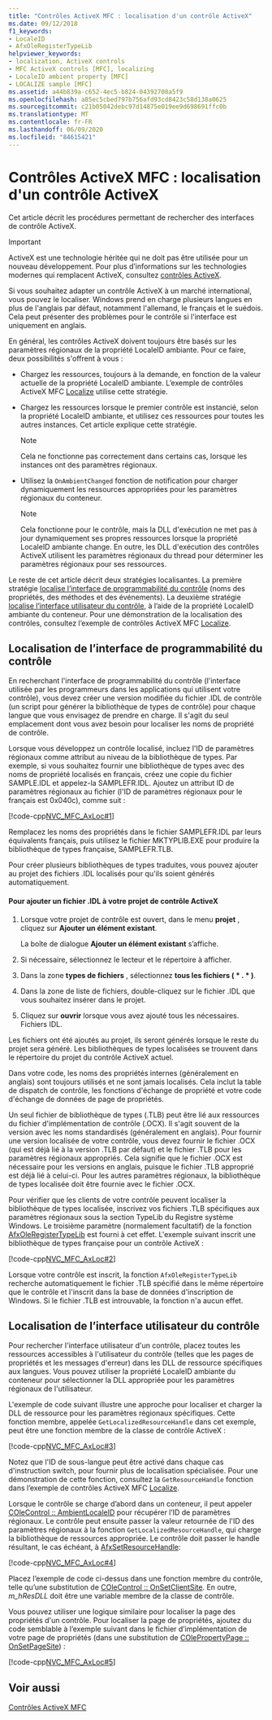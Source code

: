 ```yaml
---
title: "Contrôles ActiveX MFC : localisation d'un contrôle ActiveX"
ms.date: 09/12/2018
f1_keywords:
- LocaleID
- AfxOleRegisterTypeLib
helpviewer_keywords:
- localization, ActiveX controls
- MFC ActiveX controls [MFC], localizing
- LocaleID ambient property [MFC]
- LOCALIZE sample [MFC]
ms.assetid: a44b839a-c652-4ec5-b824-04392708a5f9
ms.openlocfilehash: a85ec5cbed797b756afd93cd8423c58d138a0625
ms.sourcegitcommit: c21b05042debc97d14875e019ee9d698691ffc0b
ms.translationtype: MT
ms.contentlocale: fr-FR
ms.lasthandoff: 06/09/2020
ms.locfileid: "84615421"
---
```

# <a name="mfc-activex-controls-localizing-an-activex-control"></a>Contrôles ActiveX MFC : localisation d'un contrôle ActiveX

Cet article décrit les procédures permettant de rechercher des interfaces de contrôle ActiveX.

>[!IMPORTANT]
> ActiveX est une technologie héritée qui ne doit pas être utilisée pour un nouveau développement. Pour plus d’informations sur les technologies modernes qui remplacent ActiveX, consultez [contrôles ActiveX](activex-controls.md).

Si vous souhaitez adapter un contrôle ActiveX à un marché international, vous pouvez le localiser. Windows prend en charge plusieurs langues en plus de l'anglais par défaut, notamment l'allemand, le français et le suédois. Cela peut présenter des problèmes pour le contrôle si l'interface est uniquement en anglais.

En général, les contrôles ActiveX doivent toujours être basés sur les paramètres régionaux de la propriété LocaleID ambiante. Pour ce faire, deux possibilités s'offrent à vous :

- Chargez les ressources, toujours à la demande, en fonction de la valeur actuelle de la propriété LocaleID ambiante. L’exemple de contrôles ActiveX MFC [Localize](../overview/visual-cpp-samples.md) utilise cette stratégie.

- Chargez les ressources lorsque le premier contrôle est instancié, selon la propriété LocaleID ambiante, et utilisez ces ressources pour toutes les autres instances. Cet article explique cette stratégie.

    > [!NOTE]
    >  Cela ne fonctionne pas correctement dans certains cas, lorsque les instances ont des paramètres régionaux.

- Utilisez la `OnAmbientChanged` fonction de notification pour charger dynamiquement les ressources appropriées pour les paramètres régionaux du conteneur.

    > [!NOTE]
    >  Cela fonctionne pour le contrôle, mais la DLL d'exécution ne met pas à jour dynamiquement ses propres ressources lorsque la propriété LocaleID ambiante change. En outre, les DLL d'exécution des contrôles ActiveX utilisent les paramètres régionaux du thread pour déterminer les paramètres régionaux pour ses ressources.

Le reste de cet article décrit deux stratégies localisantes. La première stratégie [localise l’interface de programmabilité du contrôle](#_core_localizing_your_control.92.s_programmability_interface) (noms des propriétés, des méthodes et des événements). La deuxième stratégie [localise l’interface utilisateur du contrôle](#_core_localizing_the_control.92.s_user_interface), à l’aide de la propriété LocaleID ambiante du conteneur. Pour une démonstration de la localisation des contrôles, consultez l’exemple de contrôles ActiveX MFC [Localize](../overview/visual-cpp-samples.md).

## <a name="localizing-the-controls-programmability-interface"></a><a name="_core_localizing_your_control.92.s_programmability_interface"></a>Localisation de l’interface de programmabilité du contrôle

En recherchant l'interface de programmabilité du contrôle (l'interface utilisée par les programmeurs dans les applications qui utilisent votre contrôle), vous devez créer une version modifiée du fichier .IDL de contrôle (un script pour générer la bibliothèque de types de contrôle) pour chaque langue que vous envisagez de prendre en charge. Il s'agit du seul emplacement dont vous avez besoin pour localiser les noms de propriété de contrôle.

Lorsque vous développez un contrôle localisé, incluez l'ID de paramètres régionaux comme attribut au niveau de la bibliothèque de types. Par exemple, si vous souhaitez fournir une bibliothèque de types avec des noms de propriété localisés en français, créez une copie du fichier SAMPLE.IDL et appelez-la SAMPLEFR.IDL. Ajoutez un attribut ID de paramètres régionaux au fichier (l'ID de paramètres régionaux pour le français est 0x040c), comme suit :

[!code-cpp[NVC_MFC_AxLoc#1](codesnippet/cpp/mfc-activex-controls-localizing-an-activex-control_1.idl)]

Remplacez les noms des propriétés dans le fichier SAMPLEFR.IDL par leurs équivalents français, puis utilisez le fichier MKTYPLIB.EXE pour produire la bibliothèque de types française, SAMPLEFR.TLB.

Pour créer plusieurs bibliothèques de types traduites, vous pouvez ajouter au projet des fichiers .IDL localisés pour qu'ils soient générés automatiquement.

#### <a name="to-add-an-idl-file-to-your-activex-control-project"></a>Pour ajouter un fichier .IDL à votre projet de contrôle ActiveX

1. Lorsque votre projet de contrôle est ouvert, dans le menu **projet** , cliquez sur **Ajouter un élément existant**.

   La boîte de dialogue **Ajouter un élément existant** s’affiche.

1. Si nécessaire, sélectionnez le lecteur et le répertoire à afficher.

1. Dans la zone **types de fichiers** , sélectionnez **tous les fichiers ( \* . \* )**.

1. Dans la zone de liste de fichiers, double-cliquez sur le fichier .IDL que vous souhaitez insérer dans le projet.

1. Cliquez sur **ouvrir** lorsque vous avez ajouté tous les nécessaires. Fichiers IDL.

Les fichiers ont été ajoutés au projet, ils seront générés lorsque le reste du projet sera généré. Les bibliothèques de types localisées se trouvent dans le répertoire du projet du contrôle ActiveX actuel.

Dans votre code, les noms des propriétés internes (généralement en anglais) sont toujours utilisés et ne sont jamais localisés. Cela inclut la table de dispatch de contrôle, les fonctions d'échange de propriété et votre code d'échange de données de page de propriétés.

Un seul fichier de bibliothèque de types (.TLB) peut être lié aux ressources du fichier d'implémentation de contrôle (.OCX). Il s'agit souvent de la version avec les noms standardisés (généralement en anglais). Pour fournir une version localisée de votre contrôle, vous devez fournir le fichier .OCX (qui est déjà lié à la version .TLB par défaut) et le fichier .TLB pour les paramètres régionaux appropriés. Cela signifie que le fichier .OCX est nécessaire pour les versions en anglais, puisque le fichier .TLB approprié est déjà lié à celui-ci. Pour les autres paramètres régionaux, la bibliothèque de types localisée doit être fournie avec le fichier .OCX.

Pour vérifier que les clients de votre contrôle peuvent localiser la bibliothèque de types localisée, inscrivez vos fichiers .TLB spécifiques aux paramètres régionaux sous la section TypeLib du Registre système Windows. Le troisième paramètre (normalement facultatif) de la fonction [AfxOleRegisterTypeLib](reference/registering-ole-controls.md#afxoleregistertypelib) est fourni à cet effet. L'exemple suivant inscrit une bibliothèque de types française pour un contrôle ActiveX :

[!code-cpp[NVC_MFC_AxLoc#2](codesnippet/cpp/mfc-activex-controls-localizing-an-activex-control_2.cpp)]

Lorsque votre contrôle est inscrit, la fonction `AfxOleRegisterTypeLib` recherche automatiquement le fichier .TLB spécifié dans le même répertoire que le contrôle et l'inscrit dans la base de données d'inscription de Windows. Si le fichier .TLB est introuvable, la fonction n'a aucun effet.

## <a name="localizing-the-controls-user-interface"></a><a name="_core_localizing_the_control.92.s_user_interface"></a>Localisation de l’interface utilisateur du contrôle

Pour rechercher l'interface utilisateur d'un contrôle, placez toutes les ressources accessibles à l'utilisateur du contrôle (telles que les pages de propriétés et les messages d'erreur) dans les DLL de ressource spécifiques aux langues. Vous pouvez utiliser la propriété LocaleID ambiante du conteneur pour sélectionner la DLL appropriée pour les paramètres régionaux de l'utilisateur.

L'exemple de code suivant illustre une approche pour localiser et charger la DLL de ressource pour les paramètres régionaux spécifiques. Cette fonction membre, appelée `GetLocalizedResourceHandle` dans cet exemple, peut être une fonction membre de la classe de contrôle ActiveX :

[!code-cpp[NVC_MFC_AxLoc#3](codesnippet/cpp/mfc-activex-controls-localizing-an-activex-control_3.cpp)]

Notez que l'ID de sous-langue peut être activé dans chaque cas d'instruction switch, pour fournir plus de localisation spécialisée. Pour une démonstration de cette fonction, consultez la `GetResourceHandle` fonction dans l’exemple de contrôles ActiveX MFC [Localize](../overview/visual-cpp-samples.md).

Lorsque le contrôle se charge d’abord dans un conteneur, il peut appeler [COleControl :: AmbientLocaleID](reference/colecontrol-class.md#ambientlocaleid) pour récupérer l’ID de paramètres régionaux. Le contrôle peut ensuite passer la valeur retournée de l'ID des paramètres régionaux à la fonction `GetLocalizedResourceHandle`, qui charge la bibliothèque de ressources appropriée. Le contrôle doit passer le handle résultant, le cas échéant, à [AfxSetResourceHandle](reference/application-information-and-management.md#afxsetresourcehandle):

[!code-cpp[NVC_MFC_AxLoc#4](codesnippet/cpp/mfc-activex-controls-localizing-an-activex-control_4.cpp)]

Placez l’exemple de code ci-dessus dans une fonction membre du contrôle, telle qu’une substitution de [COleControl :: OnSetClientSite](reference/colecontrol-class.md#onsetclientsite). En outre, *m_hResDLL* doit être une variable membre de la classe de contrôle.

Vous pouvez utiliser une logique similaire pour localiser la page des propriétés d'un contrôle. Pour localiser la page de propriétés, ajoutez du code semblable à l’exemple suivant dans le fichier d’implémentation de votre page de propriétés (dans une substitution de [COlePropertyPage :: OnSetPageSite](reference/colepropertypage-class.md#onsetpagesite)) :

[!code-cpp[NVC_MFC_AxLoc#5](codesnippet/cpp/mfc-activex-controls-localizing-an-activex-control_5.cpp)]

## <a name="see-also"></a>Voir aussi

[Contrôles ActiveX MFC](mfc-activex-controls.md)
